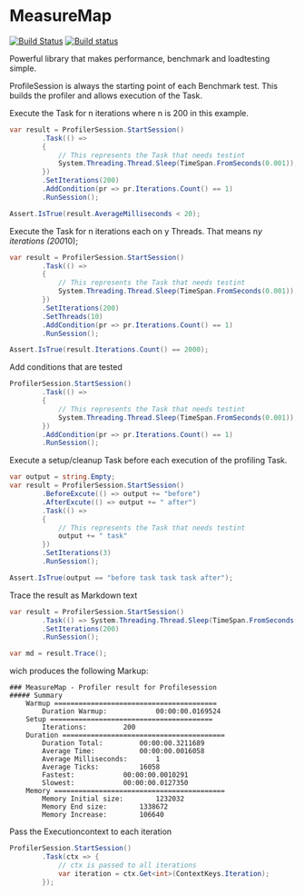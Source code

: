 # MeasureMap
[![Build Status](https://travis-ci.org/WickedFlame/MeasureMap.svg?branch=master)](https://travis-ci.org/WickedFlame/MeasureMap)
[![Build status](https://ci.appveyor.com/api/projects/status/x0u2yu08pq7xye9w/branch/master?svg=true)](https://ci.appveyor.com/project/chriswalpen/measuremap/branch/master)

Powerful library that makes performance, benchmark and loadtesting simple.

ProfileSession is always the starting point of each Benchmark test.
This builds the profiler and allows execution of the Task. 

Execute the Task for n iterations where n is 200 in this example.
```csharp
var result = ProfilerSession.StartSession()
		.Task(() => 
		{
			// This represents the Task that needs testint
			System.Threading.Thread.Sleep(TimeSpan.FromSeconds(0.001));
		})
		.SetIterations(200)
		.AddCondition(pr => pr.Iterations.Count() == 1)
		.RunSession();

Assert.IsTrue(result.AverageMilliseconds < 20);
```

Execute the Task for n iterations each on y Threads. That means n*y iterations (200*10);
```csharp
var result = ProfilerSession.StartSession()
		.Task(() => 
		{
			// This represents the Task that needs testint
			System.Threading.Thread.Sleep(TimeSpan.FromSeconds(0.001));
		})
		.SetIterations(200)
		.SetThreads(10)
		.AddCondition(pr => pr.Iterations.Count() == 1)
		.RunSession();

Assert.IsTrue(result.Iterations.Count() == 2000);
```

Add conditions that are tested
```csharp
ProfilerSession.StartSession()
		.Task(() => 
		{
			// This represents the Task that needs testint
			System.Threading.Thread.Sleep(TimeSpan.FromSeconds(0.001));
		})
		.AddCondition(pr => pr.Iterations.Count() == 1)
		.RunSession();
```

Execute a setup/cleanup Task before each execution of the profiling Task.
```csharp
var output = string.Empty;
var result = ProfilerSession.StartSession()
        .BeforeExcute(() => output += "before")
		.AfterExcute(() => output += " after")
		.Task(() => 
		{
			// This represents the Task that needs testint
			output += " task"
		})
		.SetIterations(3)
		.RunSession();

Assert.IsTrue(output == "before task task task after");
```

Trace the result as Markdown text
```csharp
var result = ProfilerSession.StartSession()
		.Task(() => System.Threading.Thread.Sleep(TimeSpan.FromSeconds(0.001)))
		.SetIterations(200)
		.RunSession();

var md = result.Trace();
```
wich produces the following Markup:
```
### MeasureMap - Profiler result for Profilesession
##### Summary
	Warmup ========================================
		Duration Warmup:			00:00:00.0169524
	Setup ========================================
		Iterations:			200
	Duration ========================================
		Duration Total:			00:00:00.3211689
		Average Time:			00:00:00.0016058
		Average Milliseconds:		1
		Average Ticks:			16058
		Fastest:			00:00:00.0010291
		Slowest:			00:00:00.0127350
	Memory ==========================================
		Memory Initial size:		1232032
		Memory End size:		1338672
		Memory Increase:		106640
```

Pass the Executioncontext to each iteration
```csharp
ProfilerSession.StartSession()
		.Task(ctx => {
			// ctx is passed to all iterations
			var iteration = ctx.Get<int>(ContextKeys.Iteration);
		});
```